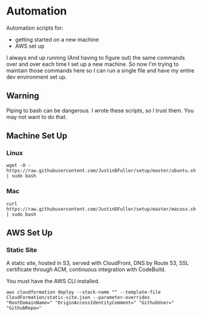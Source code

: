 # Automation

Automation scripts for:
* getting started on a new machine
* AWS set up

I always end up running (And having to figure out) the same commands over and over each time I set up a new machine. So now I'm trying to maintain those commands here so I can run a single file and have my entire dev environment set up.

## Warning
Piping to bash can be dangerous. I wrote these scripts, so I trust them. You may not want to do that.

## Machine Set Up

### Linux
```
wget -O - https://raw.githubusercontent.com/JustinDFuller/setup/master/ubuntu.sh | sudo bash
```

### Mac
```
curl https://raw.githubusercontent.com/JustinDFuller/setup/master/macosx.sh | sudo bash
```

## AWS Set Up

### Static Site

A static site, hosted in S3, served with CloudFront, DNS by Route 53, SSL certificate through ACM, continuous integration with CodeBuild.

You must have the AWS CLI installed.

```
aws cloudformation deploy --stack-name "" --template-file CloudFormation/static-site.json --parameter-overrides "RootDomainName=" "OriginAccessIdentityComment=" "GithubUser=" "GithubRepo="
```

